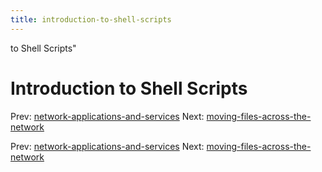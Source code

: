 ```yaml
---
title: introduction-to-shell-scripts
---
```


to Shell Scripts"

# Introduction to Shell Scripts

Prev:
[network-applications-and-services](network-applications-and-services.md)
Next:
[moving-files-across-the-network](moving-files-across-the-network.md)

Prev:
[network-applications-and-services](network-applications-and-services.md)
Next:
[moving-files-across-the-network](moving-files-across-the-network.md)
